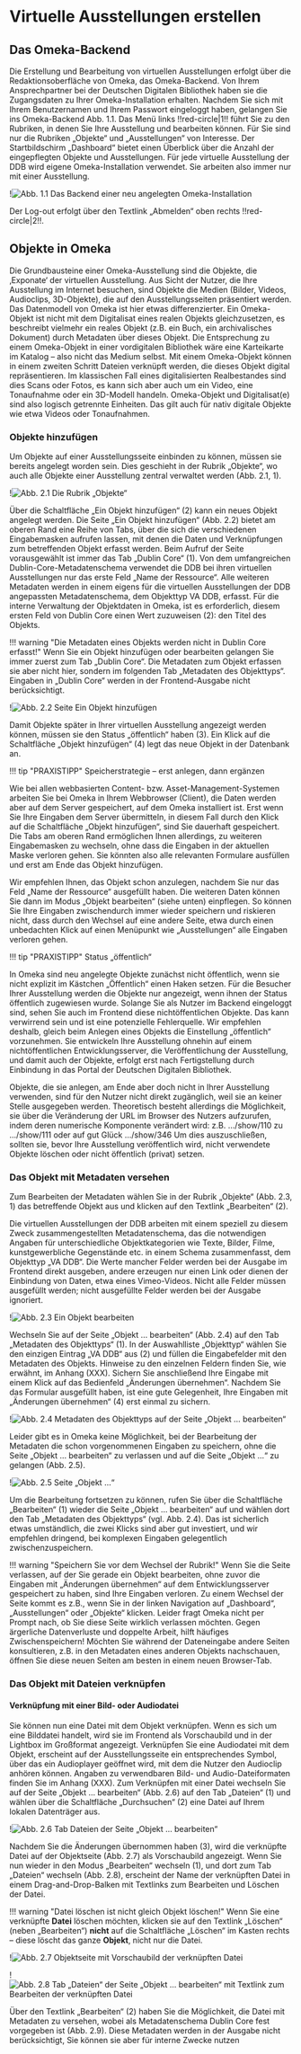 # Virtuelle Ausstellungen erstellen

## Das Omeka-Backend

Die Erstellung und Bearbeitung von virtuellen Ausstellungen erfolgt über die Redaktionsoberfläche von Omeka, das Omeka-Backend. Von Ihrem Ansprechpartner bei der Deutschen Digitalen Bibliothek haben sie die Zugangsdaten zu Ihrer Omeka-Installation erhalten. Nachdem Sie sich mit Ihrem Benutzernamen und Ihrem Passwort eingeloggt haben, gelangen Sie ins Omeka-Backend Abb. 1.1.
Das Menü links !!red-circle|1!! führt Sie zu den Rubriken, in denen Sie Ihre Ausstellung und bearbeiten können. Für Sie sind nur die Rubriken „Objekte“ und „Ausstellungen“ von Interesse. Der Startbildschirm „Dashboard“ bietet einen Überblick über die Anzahl der eingepflegten Objekte und Ausstellungen. Für jede virtuelle Ausstellung der DDB wird eigene Omeka-Installation verwendet. Sie arbeiten also immer nur mit einer Ausstellung.

!![Abb. 1.1 Das Backend einer neu angelegten Omeka-Installation](img/image010.png)

Der Log-out erfolgt über den Textlink „Abmelden“ oben rechts !!red-circle|2!!.

## Objekte in Omeka

Die Grundbausteine einer Omeka-Ausstellung sind die Objekte, die ‚Exponate‘ der virtuellen Ausstellung. Aus Sicht der Nutzer, die Ihre Ausstellung im Internet besuchen, sind Objekte die Medien (Bilder, Videos, Audioclips, 3D-Objekte), die auf den Ausstellungsseiten präsentiert werden. Das Datenmodell von Omeka ist hier etwas differenzierter. Ein Omeka-Objekt ist nicht mit dem Digitalisat eines realen Objekts gleichzusetzen, es beschreibt vielmehr ein reales Objekt (z.B. ein Buch, ein archivalisches Dokument) durch Metadaten über dieses Objekt. Die Entsprechung zu einem Omeka-Objekt in einer vordigitalen Bibliothek wäre eine Karteikarte im Katalog – also nicht das Medium selbst. Mit einem Omeka-Objekt können in einem zweiten Schritt Dateien verknüpft werden, die dieses Objekt digital repräsentieren. Im klassischen Fall eines digitalisierten Realbestandes sind dies Scans oder Fotos, es kann sich aber auch um ein Video, eine Tonaufnahme oder ein 3D-Modell handeln. Omeka-Objekt und Digitalisat(e) sind also logisch getrennte Einheiten. Das gilt auch für nativ digitale Objekte wie etwa Videos oder Tonaufnahmen.

### Objekte hinzufügen

Um Objekte auf einer Ausstellungsseite einbinden zu können, müssen sie bereits angelegt worden sein. Dies geschieht in der Rubrik „Objekte“, wo auch alle Objekte einer Ausstellung zentral verwaltet werden (Abb. 2.1, 1).

!![Abb. 2.1 Die Rubrik „Objekte“](img/image011.png)

Über die Schaltfläche „Ein Objekt hinzufügen“ (2) kann ein neues Objekt angelegt werden.
Die Seite „Ein Objekt hinzufügen“ (Abb. 2.2) bietet am oberen Rand eine Reihe von Tabs, über die sich die verschiedenen Eingabemasken aufrufen lassen, mit denen die Daten und Verknüpfungen zum betreffenden Objekt erfasst werden. Beim Aufruf der Seite vorausgewählt ist immer das Tab „Dublin Core“ (1).
Von dem umfangreichen Dublin-Core-Metadatenschema verwendet die DDB bei ihren virtuellen Ausstellungen nur das erste Feld „Name der Ressource“. Alle weiteren Metadaten werden in einem eigens für die virtuellen Ausstellungen der DDB angepassten Metadatenschema, dem Objekttyp VA DDB, erfasst. Für die interne Verwaltung der Objektdaten in Omeka, ist es erforderlich, diesem ersten Feld von Dublin Core einen Wert zuzuweisen (2): den Titel des Objekts.

!!! warning "Die Metadaten eines Objekts werden nicht in Dublin Core erfasst!"
    Wenn Sie ein Objekt hinzufügen oder bearbeiten gelangen Sie immer zuerst zum Tab „Dublin Core“.
    Die Metadaten zum Objekt erfassen sie aber nicht hier, sondern im folgenden Tab „Metadaten des Objekttyps“.
    Eingaben in „Dublin Core“ werden in der Frontend-Ausgabe nicht berücksichtigt.

!![Abb. 2.2 Seite Ein Objekt hinzufügen](img/image013.png)

Damit Objekte später in Ihrer virtuellen Ausstellung angezeigt werden können, müssen sie den Status „öffentlich“ haben (3). Ein Klick auf die Schaltfläche „Objekt hinzufügen“ (4) legt das neue Objekt in der Datenbank an.

!!! tip "PRAXISTIPP"
    Speicherstrategie – erst anlegen, dann ergänzen

Wie bei allen webbasierten Content- bzw. Asset-Management-Systemen arbeiten Sie bei Omeka in Ihrem Webbrowser (Client), die Daten werden aber auf dem Server gespeichert, auf dem Omeka installiert ist. Erst wenn Sie Ihre Eingaben dem Server übermitteln, in diesem Fall durch den Klick auf die Schaltfläche „Objekt hinzufügen“, sind Sie dauerhaft gespeichert. Die Tabs am oberen Rand ermöglichen Ihnen allerdings, zu weiteren Eingabemasken zu wechseln, ohne dass die Eingaben in der aktuellen Maske verloren gehen. Sie könnten also alle relevanten Formulare ausfüllen und erst am Ende das Objekt hinzufügen.

Wir empfehlen Ihnen, das Objekt schon anzulegen, nachdem Sie nur das Feld „Name der Ressource“ ausgefüllt haben. Die weiteren Daten können Sie dann im Modus „Objekt bearbeiten“ (siehe unten) einpflegen. So können Sie Ihre Eingaben zwischendurch immer wieder speichern und riskieren nicht, dass durch den Wechsel auf eine andere Seite, etwa durch einen unbedachten Klick auf einen Menüpunkt wie „Ausstellungen“ alle Eingaben verloren gehen.

!!! tip "PRAXISTIPP"
    Status „öffentlich“

In Omeka sind neu angelegte Objekte zunächst nicht öffentlich, wenn sie nicht explizit im Kästchen „Öffentlich“ einen Haken setzen. Für die Besucher Ihrer Ausstellung werden die Objekte nur angezeigt, wenn ihnen der Status öffentlich zugewiesen wurde. Solange Sie als Nutzer im Backend eingeloggt sind, sehen Sie auch im Frontend diese nichtöffentlichen Objekte. Das kann verwirrend sein und ist eine potenzielle Fehlerquelle. Wir empfehlen deshalb, gleich beim Anlegen eines Objekts die Einstellung „öffentlich“ vorzunehmen. Sie entwickeln Ihre Ausstellung ohnehin auf einem nichtöffentlichen Entwicklungsserver, die Veröffentlichung der Ausstellung, und damit auch der Objekte, erfolgt erst nach Fertigstellung durch Einbindung in das Portal der Deutschen Digitalen Bibliothek.

Objekte, die sie anlegen, am Ende aber doch nicht in Ihrer Ausstellung verwenden, sind für den Nutzer nicht direkt zugänglich, weil sie an keiner Stelle ausgegeben werden. Theoretisch besteht allerdings die Möglichkeit, sie über die Veränderung der URL im Browser des Nutzers aufzurufen, indem deren numerische Komponente verändert wird: z.B. …/show/110 zu .../show/111 oder auf gut Glück …/show/346 Um dies auszuschließen, sollten sie, bevor Ihre Ausstellung veröffentlich wird, nicht verwendete Objekte löschen oder nicht öffentlich (privat) setzen.

### Das Objekt mit Metadaten versehen

Zum Bearbeiten der Metadaten wählen Sie in der Rubrik „Objekte“ (Abb. 2.3, 1) das betreffende Objekt aus und klicken auf den Textlink „Bearbeiten“ (2).

Die virtuellen Ausstellungen der DDB arbeiten mit einem speziell zu diesem Zweck zusammengestellten Metadatenschema, das die notwendigen Angaben für unterschiedliche Objektkategorien wie Texte, Bilder, Filme, kunstgewerbliche Gegenstände etc. in einem Schema zusammenfasst, dem Objekttyp „VA DDB“. Die Werte mancher Felder werden bei der Ausgabe im Frontend direkt ausgeben, andere erzeugen nur einen Link oder dienen der Einbindung von Daten, etwa eines Vimeo-Videos. Nicht alle Felder müssen ausgefüllt werden; nicht ausgefüllte Felder werden bei der Ausgabe ignoriert.

!![Abb. 2.3 Ein Objekt bearbeiten](img/image014.png)

Wechseln Sie auf der Seite „Objekt … bearbeiten“ (Abb. 2.4) auf den Tab „Metadaten des Objekttyps“ (1). In der Auswahlliste „Objekttyp“ wählen Sie den einzigen Eintrag „VA DDB“ aus (2) und füllen die Eingabefelder mit den Metadaten des Objekts. Hinweise zu den einzelnen Feldern finden Sie, wie erwähnt, im Anhang (XXX). Sichern Sie anschließend Ihre Eingabe mit einem Klick auf das Bedienfeld „Änderungen übernehmen“. Nachdem Sie das Formular ausgefüllt haben, ist eine gute Gelegenheit, Ihre Eingaben mit „Änderungen übernehmen“ (4) erst einmal zu sichern.

!![Abb. 2.4 Metadaten des Objekttyps auf der Seite „Objekt … bearbeiten“](img/image015.png)

Leider gibt es in Omeka keine Möglichkeit, bei der Bearbeitung der Metadaten die schon vorgenommenen Eingaben zu speichern, ohne die Seite „Objekt … bearbeiten“ zu verlassen und auf die Seite „Objekt …“ zu gelangen (Abb. 2.5).

!![Abb. 2.5 Seite „Objekt …“](img/image016.png)

Um die Bearbeitung fortsetzen zu können, rufen Sie über die Schaltfläche „Bearbeiten“ (1) wieder die Seite „Objekt … bearbeiten“ auf und wählen dort den Tab „Metadaten des Objekttyps“ (vgl. Abb. 2.4). Das ist sicherlich etwas umständlich, die zwei Klicks sind aber gut investiert, und wir empfehlen dringend, bei komplexen Eingaben gelegentlich zwischenzuspeichern.

!!! warning "Speichern Sie vor dem Wechsel der Rubrik!"
    Wenn Sie die Seite verlassen, auf der Sie gerade ein Objekt bearbeiten, ohne zuvor die Eingaben mit „Änderungen übernehmen“ auf dem Entwicklungsserver gespeichert zu haben, sind Ihre Eingaben verloren. Zu einem Wechsel der Seite kommt es z.B., wenn Sie in der linken Navigation auf „Dashboard“, „Ausstellungen“ oder „Objekte“ klicken. Leider fragt Omeka nicht per Prompt nach, ob Sie diese Seite wirklich verlassen möchten. Gegen ärgerliche Datenverluste und doppelte Arbeit, hilft häufiges Zwischenspeichern! Möchten Sie während der Dateneingabe andere Seiten konsultieren, z.B. in den Metadaten eines anderen Objekts nachschauen, öffnen Sie diese neuen Seiten am besten in einem neuen Browser-Tab.

### Das Objekt mit Dateien verknüpfen

#### Verknüpfung mit einer Bild- oder Audiodatei

Sie können nun eine Datei mit dem Objekt verknüpfen. Wenn es sich um eine Bilddatei handelt, wird sie im Frontend als Vorschaubild und in der Lightbox im Großformat angezeigt. Verknüpfen Sie eine Audiodatei mit dem Objekt, erscheint auf der Ausstellungsseite ein entsprechendes Symbol, über das ein Audioplayer geöffnet wird, mit dem die Nutzer den Audioclip anhören können.
Angaben zu verwendbaren Bild- und Audio-Dateiformaten finden Sie im Anhang (XXX).
Zum Verknüpfen mit einer Datei wechseln Sie auf der Seite „Objekt … bearbeiten“ (Abb. 2.6) auf den Tab „Dateien“ (1) und wählen über die Schaltfläche „Durchsuchen“ (2) eine Datei auf Ihrem lokalen Datenträger aus.

!![Abb. 2.6 Tab Dateien der Seite „Objekt … bearbeiten“](img/image017.png)

Nachdem Sie die Änderungen übernommen haben (3), wird die verknüpfte Datei auf der Objektseite (Abb. 2.7) als Vorschaubild angezeigt. Wenn Sie nun wieder in den Modus „Bearbeiten“ wechseln (1), und dort zum Tab „Dateien“ wechseln (Abb. 2.8), erscheint der Name der verknüpften Datei in einem Drag-and-Drop-Balken mit Textlinks zum Bearbeiten und Löschen der Datei.

!!! warning "Datei löschen ist nicht gleich Objekt löschen!"
    Wenn Sie eine verknüpfte **Datei** löschen möchten, klicken sie auf den Textlink „Löschen“
    (neben „Bearbeiten“) **nicht** auf die Schaltfläche „Löschen“ im Kasten rechts –
    diese löscht das ganze **Objekt**, nicht nur die Datei.

!![Abb. 2.7 Objektseite mit Vorschaubild der verknüpften Datei](img/image018.png)

!![Abb. 2.8 Tab „Dateien“ der Seite „Objekt … bearbeiten“ mit Textlink zum Bearbeiten der verknüpften Datei](img/image019.png)

Über den Textlink „Bearbeiten“ (2) haben Sie die Möglichkeit, die Datei mit Metadaten zu versehen, wobei als Metadatenschema Dublin Core fest vorgegeben ist (Abb. 2.9). Diese Metadaten werden in der Ausgabe nicht berücksichtigt, Sie können sie aber für interne Zwecke nutzen

